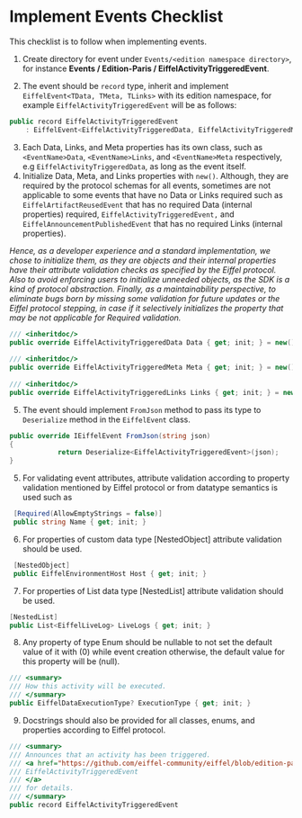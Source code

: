 # Implement Events Checklist

This checklist is to follow when implementing events. 

1. 
   Create directory for event under `Events/<edition namespace directory>`, for instance **Events / Edition-Paris / EiffelActivityTriggeredEvent**.

2. The event should be `record` type, inherit and implement `EiffelEvent<TData, TMeta, TLinks>` with its edition namespace, for example  `EiffelActivityTriggeredEvent` will be as follows:


```c#
public record EiffelActivityTriggeredEvent
    : EiffelEvent<EiffelActivityTriggeredData, EiffelActivityTriggeredMeta, EiffelActivityTriggeredLinks>
```

3. Each Data, Links, and Meta properties has its own class, such as `<EventName>Data`, `<EventName>Links`, and `<EventName>Meta` respectively, e.g `EiffelActivityTriggeredData`, as long as the event itself.
4. Initialize Data, Meta, and Links properties with `new()`. Although, they are required by the protocol schemas for all events, sometimes are not applicable to some events that have no Data or Links required such as `EiffelArtifactReusedEvent` that has no required Data (internal properties) required,  `EiffelActivityTriggeredEvent,` and `EiffelAnnouncementPublishedEvent` that has no required Links  (internal properties).

*Hence, as a developer experience and a standard implementation, we chose to initialize them, as they are objects and their internal properties have their attribute validation checks as specified by the Eiffel protocol. Also to avoid enforcing users to initialize unneeded objects, as the SDK is a kind of protocol abstraction. Finally, as a maintainability perspective, to eliminate bugs born by missing some validation for future updates or the Eiffel protocol stepping, in case if it selectively initializes the property that may be not applicable for Required validation.*

```c#
/// <inheritdoc/>
public override EiffelActivityTriggeredData Data { get; init; } = new();
   
/// <inheritdoc/>
public override EiffelActivityTriggeredMeta Meta { get; init; } = new();
   
/// <inheritdoc/>
public override EiffelActivityTriggeredLinks Links { get; init; } = new();
```

5.  The event should implement `FromJson` method to pass its type to `Deserialize` method in the `EiffelEvent` class.


```c#
public override IEiffelEvent FromJson(string json)
{
            return Deserialize<EiffelActivityTriggeredEvent>(json);
}
```

5. For validating event attributes, attribute validation according to property validation mentioned by Eiffel protocol or  from datatype semantics is used such as 


```c#
 [Required(AllowEmptyStrings = false)]
 public string Name { get; init; }
```

6. For properties of custom data type [NestedObject] attribute validation should be used.


```c#
 [NestedObject]
 public EiffelEnvironmentHost Host { get; init; }
```

7. For properties of List data type [NestedList] attribute validation should be used.


```c#
[NestedList]
public List<EiffelLiveLog> LiveLogs { get; init; }
```

8. Any property of type Enum should be nullable to not set the default value of it with (0) while event creation otherwise, the default value for this property will be (null).


```c#
/// <summary>
/// How this activity will be executed.
/// </summary>
public EiffelDataExecutionType? ExecutionType { get; init; }
```

9. Docstrings should also be provided for all classes, enums, and properties according to Eiffel protocol.


```c#
/// <summary>
/// Announces that an activity has been triggered.
/// <a href="https://github.com/eiffel-community/eiffel/blob/edition-paris/eiffel-vocabulary/EiffelActivityTriggeredEvent.md">
/// EiffelActivityTriggeredEvent
/// </a>
/// for details.
/// </summary>
public record EiffelActivityTriggeredEvent
```

